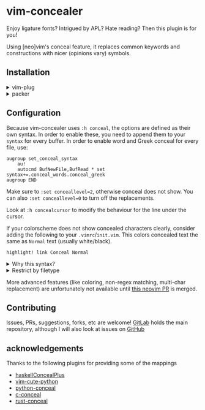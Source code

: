 # vim-concealer
Enjoy ligature fonts? Intrigued by APL? Hate reading? Then this plugin is for
you!

Using \[neo\]vim's conceal feature, it replaces common keywords and
constructions with nicer (opinions vary) symbols.

## Installation
<details>
  <summary>vim-plug</summary>
  
```vim
Plug 'timenzan/vim-concealer'
```
</details>

<details>
  <summary>packer</summary>
  
```lua
use {'timenzan/vim-concealer', config = ' --[[config goes here]] '}
```
</details>

## Configuration
Because vim-concealer uses `:h conceal`, the options are defined as their own
syntax. In order to enable these, you need to append them to your `syntax` for
every buffer.
In order to enable word and Greek conceal for every file, use:
```vim
augroup set_conceal_syntax
	au!
	autocmd BufNewFile,BufRead * set syntax+=.conceal_words.conceal_greek
augroup END
```
Make sure to `:set conceallevel=2`, otherwise conceal does not show.
You can also `:set conceallevel=0` to turn off the replacements.

Look at `:h concealcursor` to modify the behaviour for the line under the
cursor.

If your colorscheme does not show concealed characters clearly, consider adding
the following to your `.vimrc`/`init.vim`. This colors concealed text the same
as `Normal` text (usually white/black).
```vim
highlight! link Conceal Normal
```

<details>
  <summary>Why this syntax?</summary>
  
 You can overlay multiple syntaxes for the same file by separating them with
 a dot. In addition, you can use `set option+=something` to append `something`
 to `option`. Vim automatically handles multiple options for comma separated
 lists, but `syntax` is a dot separated string, and as such concatenation
 isn't handled automatically.
</details>


<details>
  <summary>Restrict by filetype</summary>
  
Use `:h autocmd` syntax 
</details>


More advanced features (like coloring, non-regex matching, multi-char
replacement) are unfortunately not available until
[this neovim PR](https://github.com/neovim/neovim/pull/9496) is merged.

## Contributing
Issues, PRs, suggestions, forks, etc are welcome!
[GitLab](https://gitlab.com/TimenZan/vim-concealer) holds the main repository,
although I will also look at issues on
[GitHub](https://github.com/TimenZan/vim-concealer)

## acknowledgements
Thanks to the following plugins for providing some of the mappings

- [haskellConcealPlus](ttps://github.com/enomsg/vim-haskellConcealPlus)
- [vim-cute-python](https://github.com/ehamberg/vim-cute-python)
- [python-conceal](https://github.com/alok/python-conceal)
- [c-conceal](https://github.com/alok/c-conceal)
- [rust-conceal](https://github.com/alok/rust-conceal)

